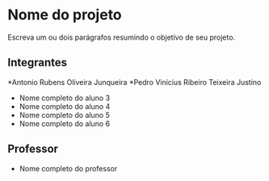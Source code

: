 # Nome do projeto

Escreva um ou dois parágrafos resumindo o objetivo de seu projeto.

## Integrantes

*Antonio Rubens Oliveira Junqueira 
*Pedro Vinicius Ribeiro Teixeira Justino
* Nome completo do aluno 3
* Nome completo do aluno 4
* Nome completo do aluno 5
* Nome completo do aluno 6

## Professor

* Nome completo do professor
